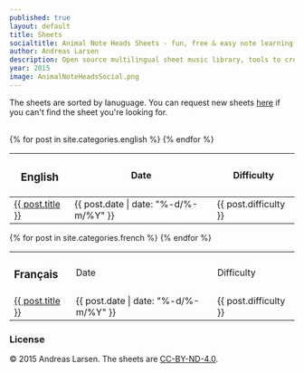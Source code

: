 ```yaml
---
published: true
layout: default
title: Sheets
socialtitle: Animal Note Heads Sheets - fun, free & easy note learning
author: Andreas Larsen
description: Open source multilingual sheet music library, tools to create your own sheet music, iOS app and much more - all free. 
year: 2015
image: AnimalNoteHeadsSocial.png
---
```

The sheets are sorted by lanuguage. You can request new sheets [here](http://www.reddit.com/r/AnimalNoteHeads/) if you can't find the sheet you're looking for.<br><br>
<table data-sortable>
  <thead>
    <tr>
      <th><h3>English</h3></th>
      <th>Date</th>
      <th>Difficulty</th>
    </tr>
  </thead>
  <tbody>
  {% for post in site.categories.english %}
    <tr>
      <td><a href="{{ site.baseurl }}{{ post.url }}">{{ post.title }}</a></td>
      <td>{{ post.date | date: "%-d/%-m/%Y" }}</td>
      <td>{{ post.difficulty }}</td>
    </tr>
  {% endfor %}
  </tbody>
</table>
<table data-sortable>
  <tr>
    <td><h3>Français</h3></td>
    <td>Date</td>
    <td>Difficulty</td>
  </tr>
  {% for post in site.categories.french %}
    <tr>
      <td><a href="{{ site.baseurl }}{{ post.url }}">{{ post.title }}</a></td>
      <td>{{ post.date | date: "%-d/%-m/%Y" }}</td>
      <td>{{ post.difficulty }}</td>
    </tr>
  {% endfor %}
</table>

### License
© 2015 Andreas Larsen. The sheets are [CC-BY-ND-4.0](https://creativecommons.org/licenses/by-nd/4.0/).